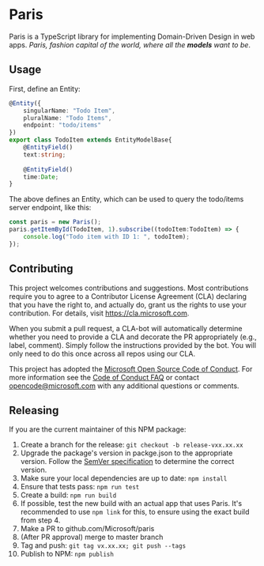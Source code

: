 # Paris

Paris is a TypeScript library for implementing Domain-Driven Design in web apps.
*Paris, fashion capital of the world, where all the **models** want to be*.

## Usage

First, define an Entity:

```typescript
@Entity({
	singularName: "Todo Item",
	pluralName: "Todo Items",
	endpoint: "todo/items"
})
export class TodoItem extends EntityModelBase{
	@EntityField()
	text:string;
	
	@EntityField()
	time:Date;
}
```

The above defines an Entity, which can be used to query the todo/items server endpoint, like this:

```typescript
const paris = new Paris();
paris.getItemById(TodoItem, 1).subscribe((todoItem:TodoItem) => {
	console.log("Todo item with ID 1: ", todoItem);
});
```

## Contributing

This project welcomes contributions and suggestions.  Most contributions require you to agree to a
Contributor License Agreement (CLA) declaring that you have the right to, and actually do, grant us
the rights to use your contribution. For details, visit https://cla.microsoft.com.

When you submit a pull request, a CLA-bot will automatically determine whether you need to provide
a CLA and decorate the PR appropriately (e.g., label, comment). Simply follow the instructions
provided by the bot. You will only need to do this once across all repos using our CLA.

This project has adopted the [Microsoft Open Source Code of Conduct](https://opensource.microsoft.com/codeofconduct/).
For more information see the [Code of Conduct FAQ](https://opensource.microsoft.com/codeofconduct/faq/) or
contact [opencode@microsoft.com](mailto:opencode@microsoft.com) with any additional questions or comments.


## Releasing

If you are the current maintainer of this NPM package:

1. Create a branch for the release: `git checkout -b release-vxx.xx.xx`
2. Upgrade the package's version in packge.json to the appropriate version. Follow the [SemVer specification](https://semver.org/) to determine the correct version.
3. Make sure your local dependencies are up to date: `npm install`
4. Ensure that tests pass: `npm run test`
5. Create a build: `npm run build`
6. If possible, test the new build with an actual app that uses Paris. It's recommended to use `npm link` for this, to ensure using the exact build from step 4.
7. Make a PR to github.com/Microsoft/paris
8. (After PR approval) merge to master branch
9. Tag and push: `git tag vx.xx.xx; git push --tags`
10. Publish to NPM: `npm publish`
